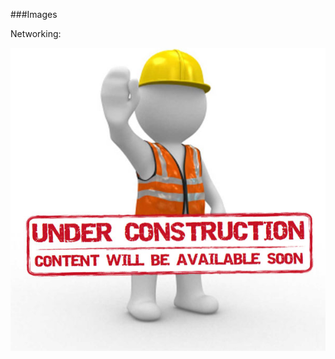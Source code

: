 ###Images

Networking:

![](https://github.com/hfarooqui/knowledge_base/blob/master/images/Page_Under_Construction.jpg)